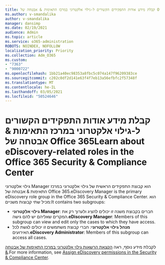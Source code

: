 ```yaml
---
title: קבלת מידע אודות התפקידים הקשורים ל-גילוי אלקטרוני במרכז התאימות & אבטחה של Office 365
ms.author: v-smandalika
author: v-smandalika
manager: dansimp
ms.date: 02/19/2021
audience: Admin
ms.topic: article
ms.service: o365-administration
ROBOTS: NOINDEX, NOFOLLOW
localization_priority: Priority
ms.collection: Adm_O365
ms.custom:
- "7363"
- "9000722"
ms.openlocfilehash: 1bb21a40ec98353a8fbc5c074a147f96209383ce
ms.sourcegitcommit: c202c0df2d141e63f4f7eb13a56efbfc2f57348f
ms.translationtype: MT
ms.contentlocale: he-IL
ms.lasthandoff: 03/05/2021
ms.locfileid: "50524646"
---
```

# <a name="learn-about-ediscovery-related-roles-in-the-office-365-security--compliance-center"></a><span data-ttu-id="fcc22-102">קבלת מידע אודות התפקידים הקשורים ל-גילוי אלקטרוני במרכז התאימות & אבטחה של Office 365</span><span class="sxs-lookup"><span data-stu-id="fcc22-102">Learn about eDiscovery-related roles in the Office 365 Security & Compliance Center</span></span>

<span data-ttu-id="fcc22-103">גילוי אלקטרוני Manager הוא קבוצת התפקידים הראשית של גילוי אלקטרוני במרכז התאימות & אבטחה של Office 365.</span><span class="sxs-lookup"><span data-stu-id="fcc22-103">eDiscovery Manager is the primary eDiscovery role group in the Office 365 Security & Compliance Center.</span></span> <span data-ttu-id="fcc22-104">הוא מכיל שתי קבוצות משניים:</span><span class="sxs-lookup"><span data-stu-id="fcc22-104">It contains two subgroups:</span></span>

- <span data-ttu-id="fcc22-105">**גילוי אלקטרוני Manager**: חברים בקבוצת משנה זו יכולים להציג ולערוך רק את המקרים שאליהם יש להם גישה.</span><span class="sxs-lookup"><span data-stu-id="fcc22-105">**eDiscovery Manager**: Members of this subgroup can view and edit only the cases to which they have access.</span></span>
- <span data-ttu-id="fcc22-106">**מנהל גילוי אלקטרוני**: חברי קבוצת משתמשים זו יכולים לגשת לכל האירועים.</span><span class="sxs-lookup"><span data-stu-id="fcc22-106">**eDiscovery Administrator**: Members of this subgroup can access all cases.</span></span>

<span data-ttu-id="fcc22-107">לקבלת מידע נוסף, ראה [הקצאת הרשאות גילוי אלקטרוני במרכז התאימות של אבטחה &](https://docs.microsoft.com/microsoft-365/compliance/assign-ediscovery-permissions).</span><span class="sxs-lookup"><span data-stu-id="fcc22-107">For more information, see [Assign eDiscovery permissions in the Security & Compliance Center](https://docs.microsoft.com/microsoft-365/compliance/assign-ediscovery-permissions).</span></span>